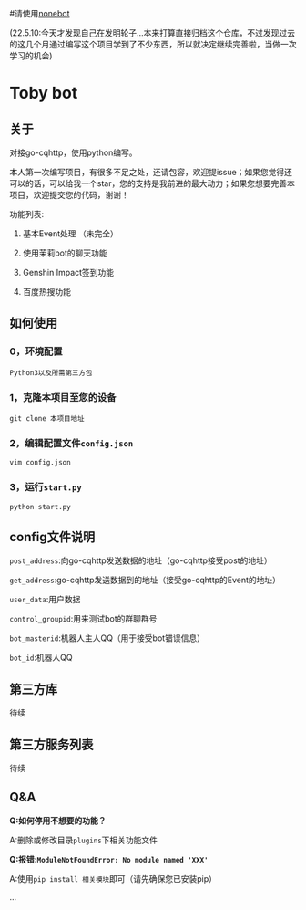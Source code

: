 #请使用[nonebot](https://github.com/nonebot/nonebot2)

(22.5.10:今天才发现自己在发明轮子…本来打算直接归档这个仓库，不过发现过去的这几个月通过编写这个项目学到了不少东西，所以就决定继续完善啦，当做一次学习的机会)

# Toby bot

## 关于

对接go-cqhttp，使用python编写。

本人第一次编写项目，有很多不足之处，还请包容，欢迎提issue；如果您觉得还可以的话，可以给我一个star，您的支持是我前进的最大动力；如果您想要完善本项目，欢迎提交您的代码，谢谢！

功能列表:

1. 基本Event处理 （未完全）

2. 使用茉莉bot的聊天功能

3. Genshin Impact签到功能

4. 百度热搜功能

## 如何使用

### 0，环境配置

`Python3以及所需第三方包`

### 1，克隆本项目至您的设备

`git clone 本项目地址`

### 2，编辑配置文件`config.json`

`vim config.json`

### 3，运行`start.py`

`python start.py`

## config文件说明

`post_address`:向go-cqhttp发送数据的地址（go-cqhttp接受post的地址）

`get_address`:go-cqhttp发送数据到的地址（接受go-cqhttp的Event的地址）

`user_data`:用户数据

`control_groupid`:用来测试bot的群聊群号

`bot_masterid`:机器人主人QQ（用于接受bot错误信息）

`bot_id`:机器人QQ

## 第三方库

待续

## 第三方服务列表

待续

## Q&A

**Q:如何停用不想要的功能？**

A:删除或修改目录`plugins`下相关功能文件

**Q:报错:`ModuleNotFoundError: No module named 'XXX'`**

A:使用`pip install 相关模块`即可（请先确保您已安装pip）

...

